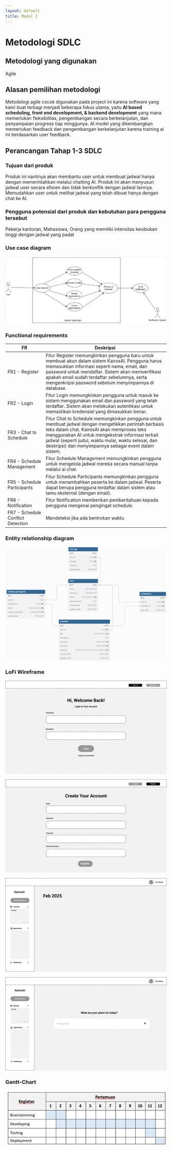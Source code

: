 ```yaml
---
layout: default
title: Modul 2
---
```


# Metodologi SDLC

## Metodologi yang digunakan

Agile

## Alasan pemilihan metodologi

Metodologi agile cocok digunakan pada project ini karena software yang kami buat terbagi menjadi beberapa fokus utama, yaitu **AI based scheduling, front end development, & backend development** yang mana memerlukan fleksibilitas, pengembangan secara berkelanjutan, dan penyampaian progress tiap minggunya. AI model yang dikembangkan memerlukan feedback dan pengembangan berkelanjutan karena training ai ini berdasarkan user feedback.

## Perancangan Tahap 1-3 SDLC

### Tujuan dari produk

Produk ini nantinya akan membantu user untuk membuat jadwal hanya dengan memerintahkan melalui chatting AI. Produk ini akan menyusun jadwal user secara efisien dan tidak berkonflik dengan jadwal lainnya. Memudahkan user untuk melihat jadwal yang telah dibuat hanya dengan chat ke AI.

### Pengguna potensial dari produk dan kebutuhan para pengguna tersebut

Pekerja kantoran, Mahasiswa, Orang yang memiliki intensitas kesibukan tinggi dengan jadwal yang padat

### Use case diagram

![Use Case Diagram](./assets/modul2/usecase.png)

### Functional requirements

| FR                                | Deskripsi                                                                                                                                                                                                                                                                                                              |
| --------------------------------- | ---------------------------------------------------------------------------------------------------------------------------------------------------------------------------------------------------------------------------------------------------------------------------------------------------------------------- |
| FR1 - Register                    | Fitur Register memungkinkan pengguna baru untuk membuat akun dalam sistem KairosAI. Pengguna harus memasukkan informasi seperti nama, email, dan password untuk mendaftar. Sistem akan memverifikasi apakah email sudah terdaftar sebelumnya, serta mengenkripsi password sebelum menyimpannya di database.            |
| FR2 - Login                       | Fitur Login memungkinkan pengguna untuk masuk ke sistem menggunakan email dan password yang telah terdaftar. Sistem akan melakukan autentikasi untuk memastikan kredensial yang dimasukkan benar.                                                                                                                      |
| FR3 - Chat to Schedule            | Fitur Chat to Schedule memungkinkan pengguna untuk membuat jadwal dengan mengetikkan perintah berbasis teks dalam chat. KairosAI akan memproses teks menggunakan AI untuk mengekstrak informasi terkait jadwal (seperti judul, waktu mulai, waktu selesai, dan deskripsi) dan menyimpannya sebagai event dalam sistem. |
| FR4 - Schedule Management         | Fitur Schedule Management memungkinkan pengguna untuk mengelola jadwal mereka secara manual tanpa melalui ai chat.                                                                                                                                                                                                     |
| FR5 - Schedule Participants       | Fitur Schedule Participants memungkinkan pengguna untuk menambahkan peserta ke dalam jadwal. Peserta dapat berupa pengguna terdaftar dalam sistem atau tamu eksternal (dengan email).                                                                                                                                  |
| FR6 - Notification                | Fitur Notification memberikan pemberitahuan kepada pengguna mengenai pengingat schedule.                                                                                                                                                                                                                               |
| FR7 - Schedule Conflict Detection | Mendeteksi jika ada bentrokan waktu                                                                                                                                                                                                                                                                                    |

### Entity relationship diagram

![ERD](./assets/modul2/erd.png)

### LoFi Wireframe

![Login](./assets/modul2/login-lofi.png)

![Register](./assets/modul2/register-lofi.png)

![Dashboard](./assets/modul2/dashboard-lofi.png)

![Chat](./assets/modul2/chat-lofi.png)

### Gantt-Chart

![Gantt Chart](./assets/modul2/gantt-chart.png)
